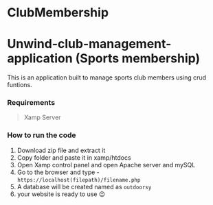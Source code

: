 # ClubMembership
# Unwind-club-management-application (Sports membership)
This is an application built to manage sports club members using crud funtions.
### Requirements 
> Xamp Server

### How to run the code
1. Download zip file and extract it
2. Copy folder and paste it in xamp/htdocs 
3. Open Xamp control panel and open Apache server and mySQL
4. Go to the browser and type - 
` https://localhost(filepath)/filename.php `
5. A database will be created named as 
` outdoorsy `
6. your website is ready to use :wink: 

